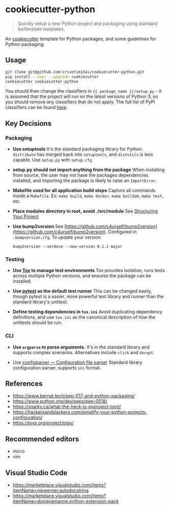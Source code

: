 cookiecutter-python
======================
> Quickly setup a new Python project and packaging using standard boilterplate templates.

An [cookiecutter](https://github.com/audreyr/cookiecutter) template for Python packages,
and some guidelines for Python packaging.

Usage
-----

```bash
git clone git@github.com:crivetimihai/cookiecutter-python.git
pip install --user --upgrade cookiecutter
cookiecutter cookiecutter-python
```

You should then change the classifiers in `{{ package_name }}/setup.py` - it is assumed that the project will run on the latest versions of Python 3, so you should remove any classifiers that do not apply. The full list of PyPI classifiers can be found [here](https://pypi.python.org/pypi?:action=list_classifiers).


Key Decisions
--------------

### Packaging

- **Use setuptools**
  It's the standard packaging library for Python. `distribute` has merged back into `setuptools`, and `distutils` is less capable. Use `setup.py` with `setup.cfg`

- **setup.py should not import anything from the package**
  When installing from source, the user may not have the packages dependencies installed, and importing the package is likely to raise an `ImportError`.

- **Makefile used for all application build steps**
  Capture all commands inside a `Makefile`. Ex: `make build`, `make docker`, `make buildah`, `make test`, etc.

- **Place modules directory in root, avoid ./src/module**
  See [Structuring Your Project](https://docs.python-guide.org/writing/structure/)

- **Use bump2version**
  See [https://github.com/c4urself/bump2version](https://github.com/c4urself/bump2version). Configured in `.bumpversion.cfg`. To update your version:

  `bump2version --verbose --new-version 0.1.1 major`

### Testing

- **Use [Tox](https://tox.readthedocs.io) to manage test environments**
  Tox provides isolation, runs tests across multiple Python versions, and ensures the package can be installed.

- **Use [pytest](https://docs.pytest.org) as the default test runner**
  This can be changed easily, though pytest is a easier, more powerful test library and runner than the standard library's unittest.

- **Define testing dependencies in `tox.ini`**
  Avoid duplicating dependency definitions, and use `tox.ini` as the canonical description of how the unittests should be run.

### CLI

- **Use `argparse` to parse arguments.**
  It's in the standard library and supports complex scenarios. Alternatives include `click` and `docopt`.

- Use [configparser — Configuration file parser](https://docs.python.org/3/library/configparser.html)
  Standard library configuration parser, supports `ini` format.


References
----------

- https://www.bernat.tech/pep-517-and-python-packaging/
- https://www.python.org/dev/peps/pep-0518/
- https://snarky.ca/what-the-heck-is-pyproject-toml/
- https://hackersandslackers.com/simplify-your-python-projects-configuration/
- https://pypi.org/project/pipx/

Recommended editors
------------------

- micro
- vim

## Visual Studio Code

- https://marketplace.visualstudio.com/items?itemName=njpwerner.autodocstring
- https://marketplace.visualstudio.com/items?itemName=donjayamanne.python-extension-pack
